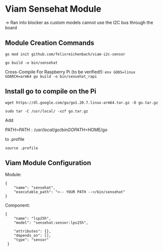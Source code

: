 # Viam Sensehat Module



-> Ran into blocker as custom models cannot use the I2C bus through the board



## Module Creation Commands

```go mod init github.com/felixreichenbach/viam-i2c-sensor```

```go build -o bin/sensehat```

Cross-Compile For Raspberry Pi (to be verified!):
```env GOOS=linux GOARCH=arm64 go build -o bin/sensehat_rapi```



## Install go to compile on the Pi

```wget https://dl.google.com/go/go1.20.7.linux-arm64.tar.gz -O go.tar.gz```


```sudo tar -C /usr/local/ -xzf go.tar.gz```

Add 

PATH=$PATH:/usr/local/go/bin
GOPATH=$HOME/go

to .profile


```source .profile```

## Viam Module Configuration

Module:
```
{
    "name": "sensehat",
    "executable_path": "<-- YOUR PATH -->/bin/sensehat"
}
```

Component:
```
{
    "name": "lsp25h",
    "model": "sensehat:sensor:lps25h",

    "attributes": {},
    "depends_on": [],
    "type": "sensor"
 }
```
